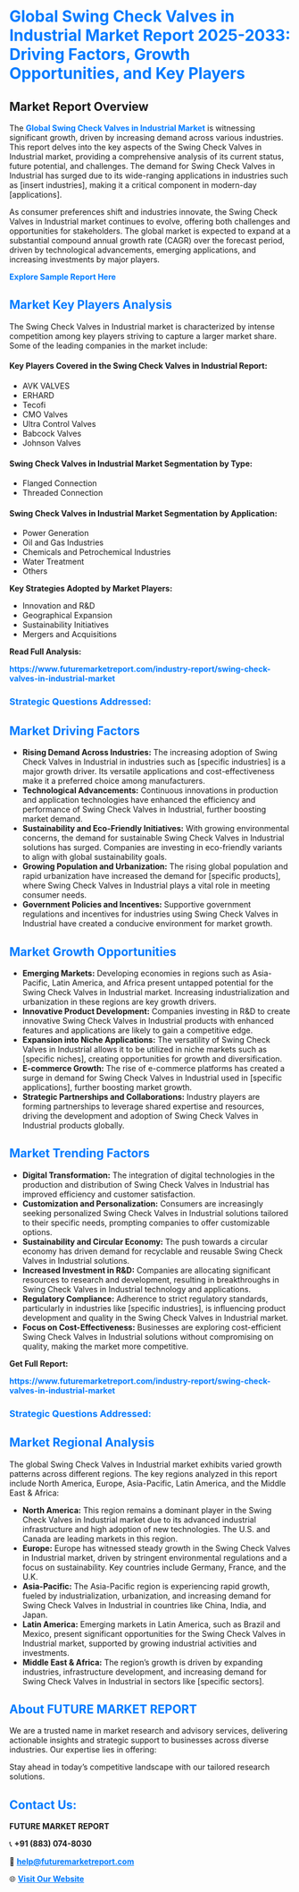 <h1 style="color: #007BFF;">Global Swing Check Valves in Industrial Market Report 2025-2033: Driving Factors, Growth Opportunities, and Key Players</h1>

<section id="overview">
<h2>Market Report Overview</h2>
<p>The <a href="https://www.futuremarketreport.com/industry-report/swing-check-valves-in-industrial-market" style="color: #007BFF; text-decoration: none;"><strong>Global Swing Check Valves in Industrial Market</strong></a> is witnessing significant growth, driven by increasing demand across various industries. This report delves into the key aspects of the Swing Check Valves in Industrial market, providing a comprehensive analysis of its current status, future potential, and challenges. The demand for Swing Check Valves in Industrial has surged due to its wide-ranging applications in industries such as [insert industries], making it a critical component in modern-day [applications].</p>
<p>As consumer preferences shift and industries innovate, the Swing Check Valves in Industrial market continues to evolve, offering both challenges and opportunities for stakeholders. The global market is expected to expand at a substantial compound annual growth rate (CAGR) over the forecast period, driven by technological advancements, emerging applications, and increasing investments by major players.</p>
</section>

<section id="overview">
<p><a href="https://www.futuremarketreport.com/request-sample/reportId=29245" style="color: #007BFF; text-decoration: none;"><strong>Explore Sample Report Here</strong></a></p>
</section>

<section id="key-players">
<h2 style="color: #007BFF;">Market Key Players Analysis</h2>
<p>The Swing Check Valves in Industrial market is characterized by intense competition among key players striving to capture a larger market share. Some of the leading companies in the market include:</p>
<h4>Key Players Covered in the Swing Check Valves in Industrial Report:</h4>
<ul><li>AVK VALVES</li><li>ERHARD</li><li>Tecofi</li><li>CMO Valves</li><li>Ultra Control Valves</li><li>Babcock Valves</li><li>Johnson Valves</li></ul>
<h4>Swing Check Valves in Industrial Market Segmentation by Type:</h4>
<ul><li>Flanged Connection</li><li>Threaded Connection</li></ul>

<h4>Swing Check Valves in Industrial Market Segmentation by Application:</h4>
<ul><li>Power Generation</li><li>Oil and Gas Industries</li><li>Chemicals and Petrochemical Industries</li><li>Water Treatment</li><li>Others</li></ul>
<p><strong>Key Strategies Adopted by Market Players:</strong></p>
<ul>
<li>Innovation and R&D</li>
<li>Geographical Expansion</li>
<li>Sustainability Initiatives</li>
<li>Mergers and Acquisitions</li>
</ul>
</section>

<section>
<p><strong>Read Full Analysis: </strong></p><a href="https://www.futuremarketreport.com/industry-report/swing-check-valves-in-industrial-market" style="color: #007BFF; text-decoration: none;"><strong>https://www.futuremarketreport.com/industry-report/swing-check-valves-in-industrial-market</strong></a>
<h3 style="color: #007BFF;">Strategic Questions Addressed:</h3>
</section>

<section id="driving-factors">
<h2 style="color: #007BFF;">Market Driving Factors</h2>
<ul>
<li><strong>Rising Demand Across Industries:</strong> The increasing adoption of Swing Check Valves in Industrial in industries such as [specific industries] is a major growth driver. Its versatile applications and cost-effectiveness make it a preferred choice among manufacturers.</li>
<li><strong>Technological Advancements:</strong> Continuous innovations in production and application technologies have enhanced the efficiency and performance of Swing Check Valves in Industrial, further boosting market demand.</li>
<li><strong>Sustainability and Eco-Friendly Initiatives:</strong> With growing environmental concerns, the demand for sustainable Swing Check Valves in Industrial solutions has surged. Companies are investing in eco-friendly variants to align with global sustainability goals.</li>
<li><strong>Growing Population and Urbanization:</strong> The rising global population and rapid urbanization have increased the demand for [specific products], where Swing Check Valves in Industrial plays a vital role in meeting consumer needs.</li>
<li><strong>Government Policies and Incentives:</strong> Supportive government regulations and incentives for industries using Swing Check Valves in Industrial have created a conducive environment for market growth.</li>
</ul>
</section>

<section id="growth-opportunities">
<h2 style="color: #007BFF;">Market Growth Opportunities</h2>
<ul>
<li><strong>Emerging Markets:</strong> Developing economies in regions such as Asia-Pacific, Latin America, and Africa present untapped potential for the Swing Check Valves in Industrial market. Increasing industrialization and urbanization in these regions are key growth drivers.</li>
<li><strong>Innovative Product Development:</strong> Companies investing in R&D to create innovative Swing Check Valves in Industrial products with enhanced features and applications are likely to gain a competitive edge.</li>
<li><strong>Expansion into Niche Applications:</strong> The versatility of Swing Check Valves in Industrial allows it to be utilized in niche markets such as [specific niches], creating opportunities for growth and diversification.</li>
<li><strong>E-commerce Growth:</strong> The rise of e-commerce platforms has created a surge in demand for Swing Check Valves in Industrial used in [specific applications], further boosting market growth.</li>
<li><strong>Strategic Partnerships and Collaborations:</strong> Industry players are forming partnerships to leverage shared expertise and resources, driving the development and adoption of Swing Check Valves in Industrial products globally.</li>
</ul>
</section>

<section id="trending-factors">
<h2 style="color: #007BFF;">Market Trending Factors</h2>
<ul>
<li><strong>Digital Transformation:</strong> The integration of digital technologies in the production and distribution of Swing Check Valves in Industrial has improved efficiency and customer satisfaction.</li>
<li><strong>Customization and Personalization:</strong> Consumers are increasingly seeking personalized Swing Check Valves in Industrial solutions tailored to their specific needs, prompting companies to offer customizable options.</li>
<li><strong>Sustainability and Circular Economy:</strong> The push towards a circular economy has driven demand for recyclable and reusable Swing Check Valves in Industrial solutions.</li>
<li><strong>Increased Investment in R&D:</strong> Companies are allocating significant resources to research and development, resulting in breakthroughs in Swing Check Valves in Industrial technology and applications.</li>
<li><strong>Regulatory Compliance:</strong> Adherence to strict regulatory standards, particularly in industries like [specific industries], is influencing product development and quality in the Swing Check Valves in Industrial market.</li>
<li><strong>Focus on Cost-Effectiveness:</strong> Businesses are exploring cost-efficient Swing Check Valves in Industrial solutions without compromising on quality, making the market more competitive.</li>
</ul>
</section>

<section>
<p><strong>Get Full Report: </strong></p><a href="https://www.futuremarketreport.com/industry-report/swing-check-valves-in-industrial-market" style="color: #007BFF; text-decoration: none;"><strong>https://www.futuremarketreport.com/industry-report/swing-check-valves-in-industrial-market</strong></a>
<h3 style="color: #007BFF;">Strategic Questions Addressed:</h3>
</section>


<section id="regional-analysis">
<h2 style="color: #007BFF;">Market Regional Analysis</h2>
<p>The global Swing Check Valves in Industrial market exhibits varied growth patterns across different regions. The key regions analyzed in this report include North America, Europe, Asia-Pacific, Latin America, and the Middle East & Africa:</p>
<ul>
<li><strong>North America:</strong> This region remains a dominant player in the Swing Check Valves in Industrial market due to its advanced industrial infrastructure and high adoption of new technologies. The U.S. and Canada are leading markets in this region.</li>
<li><strong>Europe:</strong> Europe has witnessed steady growth in the Swing Check Valves in Industrial market, driven by stringent environmental regulations and a focus on sustainability. Key countries include Germany, France, and the U.K.</li>
<li><strong>Asia-Pacific:</strong> The Asia-Pacific region is experiencing rapid growth, fueled by industrialization, urbanization, and increasing demand for Swing Check Valves in Industrial in countries like China, India, and Japan.</li>
<li><strong>Latin America:</strong> Emerging markets in Latin America, such as Brazil and Mexico, present significant opportunities for the Swing Check Valves in Industrial market, supported by growing industrial activities and investments.</li>
<li><strong>Middle East & Africa:</strong> The region’s growth is driven by expanding industries, infrastructure development, and increasing demand for Swing Check Valves in Industrial in sectors like [specific sectors].</li>
</ul>
</section>

<footer>
<h2 style="color: #007BFF;">About FUTURE MARKET REPORT</h2>
<p>We are a trusted name in market research and advisory services, delivering actionable insights and strategic support to businesses across diverse industries. Our expertise lies in offering:</p>

<p>Stay ahead in today’s competitive landscape with our tailored research solutions.</p>

<h2 style="color: #007BFF;">Contact Us:</h2>
<p><strong>FUTURE MARKET REPORT</strong></p>
<p>📞 <strong>+91 (883) 074-8030</strong></p>
<p>📧 <strong><a href="mailto:help@futuremarketreport.com" style="color: #007BFF;">help@futuremarketreport.com</a></strong></p>
<p>🌐 <strong><a href="https://www.futuremarketreport.com/" style="color: #007BFF;">Visit Our Website</a></strong></p>
</footer>